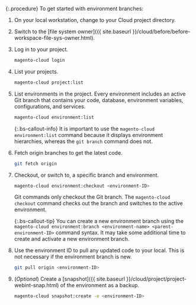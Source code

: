 {:.procedure}
To get started with environment branches:

1. On your local workstation, change to your Cloud project directory.

1. Switch to the [file system owner]({{ site.baseurl }}/cloud/before/before-workspace-file-sys-owner.html).

1. Log in to your project.

   ```bash
   magento-cloud login
   ```

1. List your projects.

   ```bash
   magento-cloud project:list
   ```

1. List environments in the project. Every environment includes an active Git branch that contains your code, database, environment variables, configurations, and services.

   ```bash
   magento-cloud environment:list
   ```

   {:.bs-callout-info}
   It is important to use the `magento-cloud environment:list` command because it displays environment hierarchies, whereas the `git branch` command does not.

1. Fetch origin branches to get the latest code.

   ```bash
   git fetch origin
   ```

1. Checkout, or switch to, a specific branch and environment.

   ```bash
   magento-cloud environment:checkout <environment-ID>
   ```

   Git commands only checkout the Git branch. The `magento-cloud checkout` command checks out the branch and switches to the active environment.

   {:.bs-callout-tip}
   You can create a new environment branch using the `magento-cloud environment:branch <environment-name> <parent-environment-ID>` command syntax. It may take some additional time to create and activate a new environment branch.

1. Use the environment ID to pull any updated code to your local. This is not necessary if the environment branch is new.

   ```bash
   git pull origin <environment-ID>
   ```

1. (_Optional_) Create a [snapshot]({{ site.baseurl }}/cloud/project/project-webint-snap.html) of the environment as a backup.

   ```bash
   magento-cloud snapshot:create -e <environment-ID>
   ```

